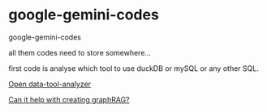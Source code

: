 # google-gemini-codes
google-gemini-codes


all them codes need to store somewhere...

first code is analyse which tool to use duckDB or mySQL or any other SQL.

[Open data-tool-analyzer](https://kairin.github.io/google-gemini-codes/data-tool-analyzer/)

[Can it help with creating graphRAG?](https://kairin.github.io/google-gemini-codes/data-tool-analyzer/graphrag.html)
